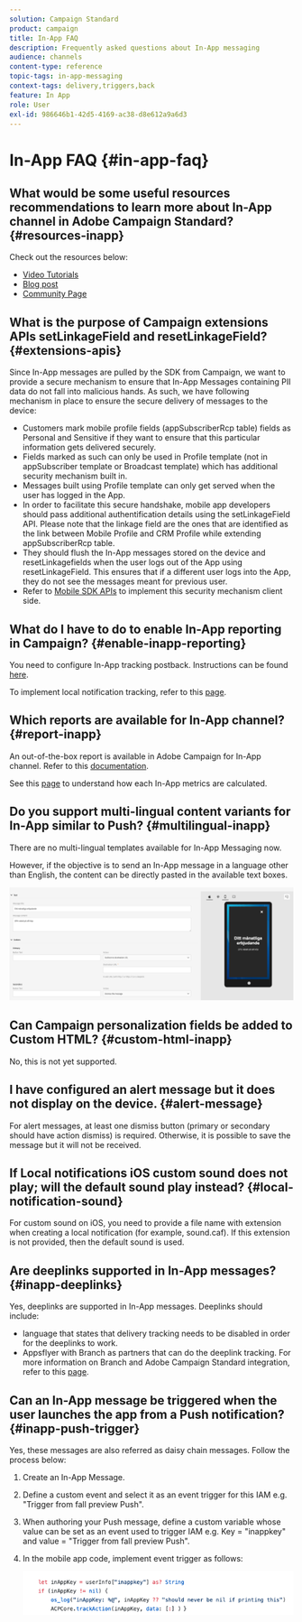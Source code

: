 ```yaml
---
solution: Campaign Standard
product: campaign
title: In-App FAQ
description: Frequently asked questions about In-App messaging
audience: channels
content-type: reference
topic-tags: in-app-messaging
context-tags: delivery,triggers,back
feature: In App
role: User
exl-id: 986646b1-42d5-4169-ac38-d8e612a9a6d3
---
```


# In-App FAQ {#in-app-faq}

## What would be some useful resources recommendations to learn more about In-App channel in Adobe Campaign Standard? {#resources-inapp}

Check out the resources below:

* [Video Tutorials](https://experienceleague.adobe.com/docs/campaign-standard-learn/tutorials/communication-channels/mobile/in-app/in-app-message-overview.html)
* [Blog post](https://theblog.adobe.com/get-more-out-of-the-new-in-app-message-channel-from-adobe-campaign/)
* [Community Page](https://experienceleaguecommunities.adobe.com/t5/adobe-campaign-standard/ct-p/adobe-campaign-standard-community)

## What is the purpose of Campaign extensions APIs setLinkageField and resetLinkageField? {#extensions-apis}

Since In-App messages are pulled by the SDK from Campaign, we want to provide a secure mechanism to ensure that In-App Messages containing PII data do not fall into malicious hands. As such, we have following mechanism in place to ensure the secure delivery of messages to the device:

* Customers mark mobile profile fields (appSubscriberRcp table) fields as Personal and Sensitive if they want to ensure that this particular information gets delivered securely.
* Fields marked as such can only be used in Profile template (not in appSubscriber template or Broadcast template) which has additional security mechanism built in.
* Messages built using Profile template can only get served when the user has logged in the App. 
* In order to facilitate this secure handshake, mobile app developers should pass additional authentification details using the setLinkageField API. Please note that the linkage field are the ones that are identified as the link between Mobile Profile and CRM Profile while extending appSubscriberRcp table.
* They should flush the In-App messages stored on the device and resetLinkagefields when the user logs out of the App using resetLinkageField. This ensures that if a different user logs into the App, they do not see the messages meant for previous user.
* Refer to [Mobile SDK APIs](https://aep-sdks.gitbook.io/docs/using-mobile-extensions/adobe-campaign-standard/adobe-campaign-standard-api-reference) to implement this security mechanism client side.

## What do I have to do to enable In-App reporting in Campaign? {#enable-inapp-reporting}

You need to configure In-App tracking postback. Instructions can be found [here](https://helpx.adobe.com/campaign/kb/config-app-in-launch.html#InApptrackingpostback).

To implement local notification tracking, refer to this [page](../../administration/using/local-tracking.md).

## Which reports are available for In-App channel? {#report-inapp}

An out-of-the-box report is available in Adobe Campaign for In-App channel. Refer to this [documentation](../../reporting/using/in-app-report.md).

See this [page](../../reporting/using/indicator-calculation.md#in-app-delivery) to understand how each In-App metrics are calculated.

## Do you support multi-lingual content variants for In-App similar to Push? {#multilingual-inapp}

There are no multi-lingual templates available for In-App Messaging now.

However, if the objective is to send an In-App message in a language other than English, the content can be directly pasted in the available text boxes.

![](assets/faq_inapp.png)

## Can Campaign personalization fields be added to Custom HTML? {#custom-html-inapp}

No, this is not yet supported.

## I have configured an alert message but it does not display on the device. {#alert-message}

For alert messages, at least one dismiss button (primary or secondary should have action dismiss) is required. Otherwise, it is possible to save the message but it will not be received.

## If Local notifications iOS custom sound does not play; will the default sound play instead? {#local-notification-sound}

For custom sound on iOS, you need to provide a file name with extension when creating a local notification (for example, sound.caf). If this extension is not provided, then the default sound is used.

## Are deeplinks supported in In-App messages? {#inapp-deeplinks}

Yes, deeplinks are supported in In-App messages. Deeplinks should include:

* language that states that delivery tracking needs to be disabled in order for the deeplinks to work.
* Appsflyer with Branch as partners that can do the deeplink tracking. For more information on Branch and Adobe Campaign Standard integration, refer to this [page](https://help.branch.io/using-branch/docs/adobe-campaign-standard-1).

## Can an In-App message be triggered when the user launches the app from a Push notification? {#inapp-push-trigger}

Yes, these messages are also referred as daisy chain messages. Follow the process below:

1. Create an In-App Message.

1. Define a custom event and select it as an event trigger for this IAM e.g. "Trigger from fall preview Push".

1. When authoring your Push message, define a custom variable whose value can be set as an event used to trigger IAM e.g. Key = "inappkey" and value = "Trigger from fall preview Push".

1. In the mobile app code, implement event trigger as follows:

    ![](assets/faq_inapp_2.png)
